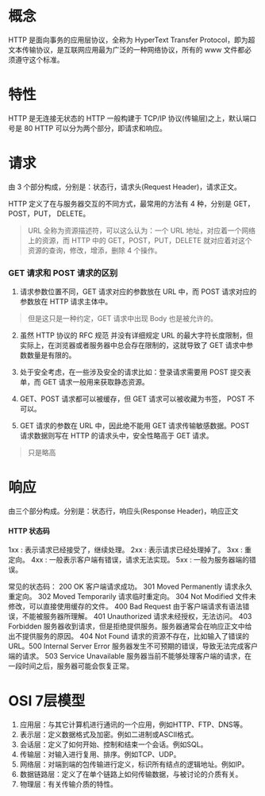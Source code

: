 # 概念

HTTP 是面向事务的应用层协议，全称为 HyperText Transfer Protocol，即为超文本传输协议，是互联网应用最为广泛的一种网络协议，所有的 www 文件都必须遵守这个标准。

# 特性

HTTP 是无连接无状态的
HTTP 一般构建于 TCP/IP 协议(传输层)之上，默认端口号是 80
HTTP 可以分为两个部分，即请求和响应。

# 请求

由 3 个部分构成，分别是：状态行，请求头(Request Header)，请求正文。

HTTP 定义了在与服务器交互的不同方式，最常用的方法有 4 种，分别是 GET，POST，PUT， DELETE。

> URL 全称为资源描述符，可以这么认为：一个 URL 地址，对应着一个网络上的资源，而 HTTP 中的 GET，POST，PUT，DELETE 就对应着对这个资源的查询，修改，增添，删除 4 个操作。

### GET 请求和 POST 请求的区别

1. 请求参数位置不同，GET 请求对应的参数放在 URL 中，而 POST 请求对应的参数放在 HTTP 请求主体中。

> 但是这只是一种约定，GET 请求中出现 Body 也是被允许的。

2. 虽然 HTTP 协议的 RFC 规范 并没有详细规定 URL 的最大字符长度限制，但实际上，在浏览器或者服务器中总会存在限制的，这就导致了 GET 请求中参数数量是有限的。

3. 处于安全考虑，在一些涉及安全的请求比如：登录请求需要用 POST 提交表单，而 GET 请求一般用来获取静态资源。

4. GET、POST 请求都可以被缓存，但 GET 请求可以被收藏为书签， POST 不可以。

5. GET 请求的参数在 URL 中，因此绝不能用 GET 请求传输敏感数据。POST 请求数据则写在 HTTP 的请求头中，安全性略高于 GET 请求。

> 只是略高

# 响应

由三个部分构成。分别是：状态行，响应头(Response Header)，响应正文

#### HTTP 状态码

1xx : 表示请求已经接受了，继续处理。
2xx : 表示请求已经处理掉了。
3xx : 重定向。
4xx : 一般表示客户端有错误，请求无法实现。
5xx : 一般为服务器端的错误。

常见的状态码：
200 OK 客户端请求成功。
301 Moved Permanently 请求永久重定向。
302 Moved Temporarily 请求临时重定向。
304 Not Modified 文件未修改，可以直接使用缓存的文件。
400 Bad Request 由于客户端请求有语法错误，不能被服务器所理解。
401 Unauthorized 请求未经授权，无法访问。
403 Forbidden 服务器收到请求，但是拒绝提供服务。服务器通常会在响应正文中给出不提供服务的原因。
404 Not Found 请求的资源不存在，比如输入了错误的 URL。500 Internal Server Error 服务器发生不可预期的错误，导致无法完成客户端的请求。
503 Service Unavailable 服务器当前不能够处理客户端的请求，在一段时间之后，服务器可能会恢复正常。

# OSI 7层模型

1. 应用层：与其它计算机进行通讯的一个应用，例如HTTP、FTP、DNS等。
2. 表示层：定义数据格式及加密。例如二进制或ASCII格式。
3. 会话层：定义了如何开始、控制和结束一个会话。例如SQL。
4. 传输层：对输入进行复用、排序。例如TCP、UDP。
5. 网络层：对端到端的包传输进行定义，标识所有结点的逻辑地址。例如IP。
6. 数据链路层：定义了在单个链路上如何传输数据，与被讨论的介质有关。
7. 物理层：有关传输介质的特性。